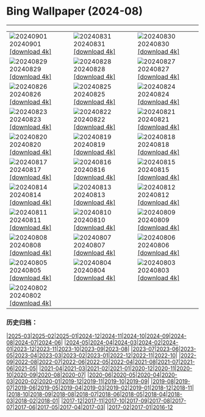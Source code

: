 # Bing Wallpaper (2024-08)
**************

<table><tr><td><img src="https://www.bing.com/th?id=OHR.ThamesLondon_EN-GB5554427883_1920x1080.jpg" alt="20240901"> 20240901 <a href="https://www.bing.com/th?id=OHR.ThamesLondon_EN-GB5554427883_UHD.jpg">[download 4k]</a></td><td><img src="https://www.bing.com/th?id=OHR.DjanetAlgeria_EN-GB4963001163_1920x1080.jpg" alt="20240831"> 20240831 <a href="https://www.bing.com/th?id=OHR.DjanetAlgeria_EN-GB4963001163_UHD.jpg">[download 4k]</a></td><td><img src="https://www.bing.com/th?id=OHR.WhaleSharkDay_EN-GB4536568745_1920x1080.jpg" alt="20240830"> 20240830 <a href="https://www.bing.com/th?id=OHR.WhaleSharkDay_EN-GB4536568745_UHD.jpg">[download 4k]</a></td></tr><tr><td><img src="https://www.bing.com/th?id=OHR.CastellfollitSpain_EN-GB3934726824_1920x1080.jpg" alt="20240829"> 20240829 <a href="https://www.bing.com/th?id=OHR.CastellfollitSpain_EN-GB3934726824_UHD.jpg">[download 4k]</a></td><td><img src="https://www.bing.com/th?id=OHR.ParalympicsParis_EN-GB7216458209_1920x1080.jpg" alt="20240828"> 20240828 <a href="https://www.bing.com/th?id=OHR.ParalympicsParis_EN-GB7216458209_UHD.jpg">[download 4k]</a></td><td><img src="https://www.bing.com/th?id=OHR.YoungCaiman_EN-GB2726345456_1920x1080.jpg" alt="20240827"> 20240827 <a href="https://www.bing.com/th?id=OHR.YoungCaiman_EN-GB2726345456_UHD.jpg">[download 4k]</a></td></tr><tr><td><img src="https://www.bing.com/th?id=OHR.PalmyraAtoll_EN-GB5731259364_1920x1080.jpg" alt="20240826"> 20240826 <a href="https://www.bing.com/th?id=OHR.PalmyraAtoll_EN-GB5731259364_UHD.jpg">[download 4k]</a></td><td><img src="https://www.bing.com/th?id=OHR.SwiftcurrentLake_EN-GB9627605146_1920x1080.jpg" alt="20240825"> 20240825 <a href="https://www.bing.com/th?id=OHR.SwiftcurrentLake_EN-GB9627605146_UHD.jpg">[download 4k]</a></td><td><img src="https://www.bing.com/th?id=OHR.NottingHillCarnival2024_EN-GB9324576606_1920x1080.jpg" alt="20240824"> 20240824 <a href="https://www.bing.com/th?id=OHR.NottingHillCarnival2024_EN-GB9324576606_UHD.jpg">[download 4k]</a></td></tr><tr><td><img src="https://www.bing.com/th?id=OHR.PrasatPhanom_EN-GB8973986476_1920x1080.jpg" alt="20240823"> 20240823 <a href="https://www.bing.com/th?id=OHR.PrasatPhanom_EN-GB8973986476_UHD.jpg">[download 4k]</a></td><td><img src="https://www.bing.com/th?id=OHR.OceanCityMD_EN-GB9234380892_1920x1080.jpg" alt="20240822"> 20240822 <a href="https://www.bing.com/th?id=OHR.OceanCityMD_EN-GB9234380892_UHD.jpg">[download 4k]</a></td><td><img src="https://www.bing.com/th?id=OHR.NazcaBooby_EN-GB8876355438_1920x1080.jpg" alt="20240821"> 20240821 <a href="https://www.bing.com/th?id=OHR.NazcaBooby_EN-GB8876355438_UHD.jpg">[download 4k]</a></td></tr><tr><td><img src="https://www.bing.com/th?id=OHR.TetonSunrise_EN-GB8561222784_1920x1080.jpg" alt="20240820"> 20240820 <a href="https://www.bing.com/th?id=OHR.TetonSunrise_EN-GB8561222784_UHD.jpg">[download 4k]</a></td><td><img src="https://www.bing.com/th?id=OHR.HuntingtonBeach_EN-GB8055727268_1920x1080.jpg" alt="20240819"> 20240819 <a href="https://www.bing.com/th?id=OHR.HuntingtonBeach_EN-GB8055727268_UHD.jpg">[download 4k]</a></td><td><img src="https://www.bing.com/th?id=OHR.GarlicFestival2024_EN-GB7313189944_1920x1080.jpg" alt="20240818"> 20240818 <a href="https://www.bing.com/th?id=OHR.GarlicFestival2024_EN-GB7313189944_UHD.jpg">[download 4k]</a></td></tr><tr><td><img src="https://www.bing.com/th?id=OHR.AlfanzinaLighthouse_EN-GB7045122942_1920x1080.jpg" alt="20240817"> 20240817 <a href="https://www.bing.com/th?id=OHR.AlfanzinaLighthouse_EN-GB7045122942_UHD.jpg">[download 4k]</a></td><td><img src="https://www.bing.com/th?id=OHR.JapanRollerCoaster_EN-GB6456877241_1920x1080.jpg" alt="20240816"> 20240816 <a href="https://www.bing.com/th?id=OHR.JapanRollerCoaster_EN-GB6456877241_UHD.jpg">[download 4k]</a></td><td><img src="https://www.bing.com/th?id=OHR.HangCave_EN-GB5986425507_1920x1080.jpg" alt="20240815"> 20240815 <a href="https://www.bing.com/th?id=OHR.HangCave_EN-GB5986425507_UHD.jpg">[download 4k]</a></td></tr><tr><td><img src="https://www.bing.com/th?id=OHR.WatarrkaLizard_EN-GB7369918232_1920x1080.jpg" alt="20240814"> 20240814 <a href="https://www.bing.com/th?id=OHR.WatarrkaLizard_EN-GB7369918232_UHD.jpg">[download 4k]</a></td><td><img src="https://www.bing.com/th?id=OHR.DugiOtokCroatia_EN-GB9621673389_1920x1080.jpg" alt="20240813"> 20240813 <a href="https://www.bing.com/th?id=OHR.DugiOtokCroatia_EN-GB9621673389_UHD.jpg">[download 4k]</a></td><td><img src="https://www.bing.com/th?id=OHR.ElephantsAmboseli_EN-GB4173490150_1920x1080.jpg" alt="20240812"> 20240812 <a href="https://www.bing.com/th?id=OHR.ElephantsAmboseli_EN-GB4173490150_UHD.jpg">[download 4k]</a></td></tr><tr><td><img src="https://www.bing.com/th?id=OHR.TofinoVancouver_EN-GB3629180467_1920x1080.jpg" alt="20240811"> 20240811 <a href="https://www.bing.com/th?id=OHR.TofinoVancouver_EN-GB3629180467_UHD.jpg">[download 4k]</a></td><td><img src="https://www.bing.com/th?id=OHR.JoshuaTreeNP_EN-GB1169305265_1920x1080.jpg" alt="20240810"> 20240810 <a href="https://www.bing.com/th?id=OHR.JoshuaTreeNP_EN-GB1169305265_UHD.jpg">[download 4k]</a></td><td><img src="https://www.bing.com/th?id=OHR.BristolBalloonFiesta2024_EN-GB5744730173_1920x1080.jpg" alt="20240809"> 20240809 <a href="https://www.bing.com/th?id=OHR.BristolBalloonFiesta2024_EN-GB5744730173_UHD.jpg">[download 4k]</a></td></tr><tr><td><img src="https://www.bing.com/th?id=OHR.SpottedOwlet_EN-GB7230363465_1920x1080.jpg" alt="20240808"> 20240808 <a href="https://www.bing.com/th?id=OHR.SpottedOwlet_EN-GB7230363465_UHD.jpg">[download 4k]</a></td><td><img src="https://www.bing.com/th?id=OHR.RhinelandVineyards_EN-GB0382871701_1920x1080.jpg" alt="20240807"> 20240807 <a href="https://www.bing.com/th?id=OHR.RhinelandVineyards_EN-GB0382871701_UHD.jpg">[download 4k]</a></td><td><img src="https://www.bing.com/th?id=OHR.MolokiniHawaii_EN-GB7304592210_1920x1080.jpg" alt="20240806"> 20240806 <a href="https://www.bing.com/th?id=OHR.MolokiniHawaii_EN-GB7304592210_UHD.jpg">[download 4k]</a></td></tr><tr><td><img src="https://www.bing.com/th?id=OHR.HertfordshireLavender_EN-GB8608001356_1920x1080.jpg" alt="20240805"> 20240805 <a href="https://www.bing.com/th?id=OHR.HertfordshireLavender_EN-GB8608001356_UHD.jpg">[download 4k]</a></td><td><img src="https://www.bing.com/th?id=OHR.GimignanoTuscany_EN-GB0016765846_1920x1080.jpg" alt="20240804"> 20240804 <a href="https://www.bing.com/th?id=OHR.GimignanoTuscany_EN-GB0016765846_UHD.jpg">[download 4k]</a></td><td><img src="https://www.bing.com/th?id=OHR.WulongKarst_EN-GB8759537408_1920x1080.jpg" alt="20240803"> 20240803 <a href="https://www.bing.com/th?id=OHR.WulongKarst_EN-GB8759537408_UHD.jpg">[download 4k]</a></td></tr><tr><td><img src="https://www.bing.com/th?id=OHR.TrunkBay_EN-GB8816603455_1920x1080.jpg" alt="20240802"> 20240802 <a href="https://www.bing.com/th?id=OHR.TrunkBay_EN-GB8816603455_UHD.jpg">[download 4k]</a></td><td></td><td></td></tr></table>

### 历史归档：

|[2025-03](/../2025-03/2025-03.md)|[2025-02](/../2025-02/2025-02.md)|[2025-01](/../2025-01/2025-01.md)|[2024-12](/../2024-12/2024-12.md)|[2024-11](/../2024-11/2024-11.md)|[2024-10](/../2024-10/2024-10.md)|[2024-09](/../2024-09/2024-09.md)|[2024-08](/2024-08.md)|[2024-07](/../2024-07/2024-07.md)|[2024-06](/../2024-06/2024-06.md)|
|[2024-05](/../2024-05/2024-05.md)|[2024-04](/../2024-04/2024-04.md)|[2024-03](/../2024-03/2024-03.md)|[2024-02](/../2024-02/2024-02.md)|[2024-01](/../2024-01/2024-01.md)|[2023-12](/../2023-12/2023-12.md)|[2023-11](/../2023-11/2023-11.md)|[2023-10](/../2023-10/2023-10.md)|[2023-09](/../2023-09/2023-09.md)|[2023-08](/../2023-08/2023-08.md)|
|[2023-07](/../2023-07/2023-07.md)|[2023-06](/../2023-06/2023-06.md)|[2023-05](/../2023-05/2023-05.md)|[2023-04](/../2023-04/2023-04.md)|[2023-03](/../2023-03/2023-03.md)|[2023-02](/../2023-02/2023-02.md)|[2023-01](/../2023-01/2023-01.md)|[2022-12](/../2022-12/2022-12.md)|[2022-11](/../2022-11/2022-11.md)|[2022-10](/../2022-10/2022-10.md)|
|[2022-09](/../2022-09/2022-09.md)|[2022-08](/../2022-08/2022-08.md)|[2022-07](/../2022-07/2022-07.md)|[2022-06](/../2022-06/2022-06.md)|[2022-05](/../2022-05/2022-05.md)|[2022-04](/../2022-04/2022-04.md)|[2021-08](/../2021-08/2021-08.md)|[2021-07](/../2021-07/2021-07.md)|[2021-06](/../2021-06/2021-06.md)|[2021-05](/../2021-05/2021-05.md)|
|[2021-04](/../2021-04/2021-04.md)|[2021-03](/../2021-03/2021-03.md)|[2021-02](/../2021-02/2021-02.md)|[2021-01](/../2021-01/2021-01.md)|[2020-12](/../2020-12/2020-12.md)|[2020-11](/../2020-11/2020-11.md)|[2020-10](/../2020-10/2020-10.md)|[2020-09](/../2020-09/2020-09.md)|[2020-08](/../2020-08/2020-08.md)|[2020-07](/../2020-07/2020-07.md)|
|[2020-06](/../2020-06/2020-06.md)|[2020-05](/../2020-05/2020-05.md)|[2020-04](/../2020-04/2020-04.md)|[2020-03](/../2020-03/2020-03.md)|[2020-02](/../2020-02/2020-02.md)|[2020-01](/../2020-01/2020-01.md)|[2019-12](/../2019-12/2019-12.md)|[2019-11](/../2019-11/2019-11.md)|[2019-10](/../2019-10/2019-10.md)|[2019-09](/../2019-09/2019-09.md)|
|[2019-08](/../2019-08/2019-08.md)|[2019-07](/../2019-07/2019-07.md)|[2019-06](/../2019-06/2019-06.md)|[2019-05](/../2019-05/2019-05.md)|[2019-04](/../2019-04/2019-04.md)|[2019-03](/../2019-03/2019-03.md)|[2019-02](/../2019-02/2019-02.md)|[2019-01](/../2019-01/2019-01.md)|[2018-12](/../2018-12/2018-12.md)|[2018-11](/../2018-11/2018-11.md)|
|[2018-10](/../2018-10/2018-10.md)|[2018-09](/../2018-09/2018-09.md)|[2018-08](/../2018-08/2018-08.md)|[2018-07](/../2018-07/2018-07.md)|[2018-06](/../2018-06/2018-06.md)|[2018-05](/../2018-05/2018-05.md)|[2018-04](/../2018-04/2018-04.md)|[2018-03](/../2018-03/2018-03.md)|[2018-02](/../2018-02/2018-02.md)|[2018-01](/../2018-01/2018-01.md)|
|[2017-12](/../2017-12/2017-12.md)|[2017-11](/../2017-11/2017-11.md)|[2017-10](/../2017-10/2017-10.md)|[2017-09](/../2017-09/2017-09.md)|[2017-08](/../2017-08/2017-08.md)|[2017-07](/../2017-07/2017-07.md)|[2017-06](/../2017-06/2017-06.md)|[2017-05](/../2017-05/2017-05.md)|[2017-04](/../2017-04/2017-04.md)|[2017-03](/../2017-03/2017-03.md)|
|[2017-02](/../2017-02/2017-02.md)|[2017-01](/../2017-01/2017-01.md)|[2016-12](/../2016-12/2016-12.md)